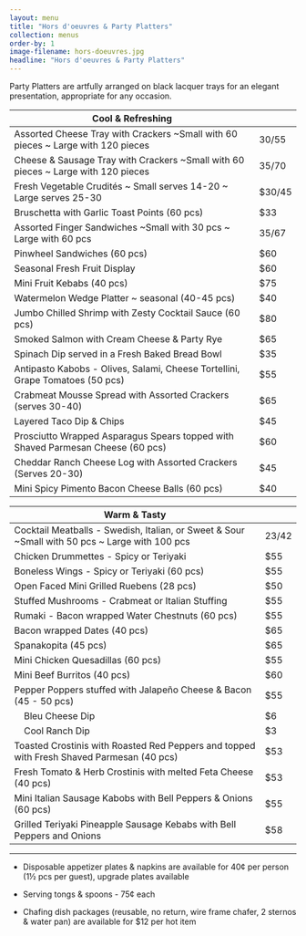 ```yaml
---
layout: menu
title: "Hors d'oeuvres & Party Platters"
collection: menus
order-by: 1
image-filename: hors-doeuvres.jpg
headline: "Hors d'oeuvres & Party Platters"
---
```


Party Platters are artfully arranged on black lacquer trays for an elegant
presentation, appropriate for any occasion.

| Cool & Refreshing                                                                 |         |
| --------------------------------------------------------------------------------- | ------- |
| Assorted Cheese Tray with Crackers ~Small with 60 pieces ~ Large with 120 pieces  | $30/$55 |
| Cheese & Sausage Tray with Crackers ~Small with 60 pieces ~ Large with 120 pieces | $35/$70 |
| Fresh Vegetable Crudités ~ Small serves 14-20 ~ Large serves 25-30                | \$30/45 |
| Bruschetta with Garlic Toast Points (60 pcs)                                      | \$33    |
| Assorted Finger Sandwiches ~Small with 30 pcs ~ Large with 60 pcs                 | $35/$67 |
| Pinwheel Sandwiches (60 pcs)                                                      | \$60    |
| Seasonal Fresh Fruit Display                                                      | \$60    |
| Mini Fruit Kebabs (40 pcs)                                                        | \$75    |
| Watermelon Wedge Platter ~ seasonal (40-45 pcs)                                   | \$40    |
| Jumbo Chilled Shrimp with Zesty Cocktail Sauce (60 pcs)                           | \$80    |
| Smoked Salmon with Cream Cheese & Party Rye                                       | \$65    |
| Spinach Dip served in a Fresh Baked Bread Bowl                                    | \$35    |
| Antipasto Kabobs - Olives, Salami, Cheese Tortellini, Grape Tomatoes (50 pcs)     | \$55    |
| Crabmeat Mousse Spread with Assorted Crackers (serves 30-40)                      | \$65    |
| Layered Taco Dip & Chips                                                          | \$45    |
| Prosciutto Wrapped Asparagus Spears topped with Shaved Parmesan Cheese (60 pcs)   | \$60    |
| Cheddar Ranch Cheese Log with Assorted Crackers (Serves 20-30)                    | \$45    |
| Mini Spicy Pimento Bacon Cheese Balls (60 pcs)                                    | \$40    |

| Warm & Tasty                                                                                   |         |
| ---------------------------------------------------------------------------------------------- | ------- |
| Cocktail Meatballs - Swedish, Italian, or Sweet & Sour ~Small with 50 pcs ~ Large with 100 pcs | $23/$42 |
| Chicken Drummettes - Spicy or Teriyaki                                                         | \$55    |
| Boneless Wings - Spicy or Teriyaki (60 pcs)                                                    | \$55    |
| Open Faced Mini Grilled Ruebens (28 pcs)                                                       | \$50    |
| Stuffed Mushrooms - Crabmeat or Italian Stuffing                                               | \$55    |
| Rumaki - Bacon wrapped Water Chestnuts (60 pcs)                                                | \$55    |
| Bacon wrapped Dates (40 pcs)                                                                   | \$65    |
| Spanakopita (45 pcs)                                                                           | \$65    |
| Mini Chicken Quesadillas (60 pcs)                                                              | \$55    |
| Mini Beef Burritos (40 pcs)                                                                    | \$60    |
| Pepper Poppers stuffed with Jalapeño Cheese & Bacon (45 - 50 pcs)                              | \$55    |
| &nbsp;&nbsp;&nbsp;&nbsp;Bleu Cheese Dip                                                        | \$6     |
| &nbsp;&nbsp;&nbsp;&nbsp;Cool Ranch Dip                                                         | \$3     |
| Toasted Crostinis with Roasted Red Peppers and topped with Fresh Shaved Parmesan (40 pcs)      | \$53    |
| Fresh Tomato & Herb Crostinis with melted Feta Cheese (40 pcs)                                 | \$53    |
| Mini Italian Sausage Kabobs with Bell Peppers & Onions (60 pcs)                                | \$55    |
| Grilled Teriyaki Pineapple Sausage Kebabs with Bell Peppers and Onions                         | \$58    |

---

- Disposable appetizer plates & napkins are available for 40¢ per person (1½ pcs
  per guest), upgrade plates available

- Serving tongs & spoons - 75¢ each

- Chafing dish packages (reusable, no return, wire frame chafer, 2 sternos &
  water pan) are available for \$12 per hot item
